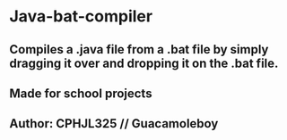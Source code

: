 # Java-bat-compiler
## Compiles a .java file from a .bat file by simply dragging it over and dropping it on the .bat file.

## Made for school projects
## Author: CPHJL325 // Guacamoleboy
